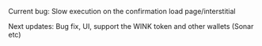 Current bug: Slow execution on the confirmation load page/interstitial 

Next updates: Bug fix, UI, support the WINK token and other wallets (Sonar etc) 
